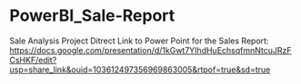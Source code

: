 # PowerBI_Sale-Report
Sale Analysis Project
Ditrect Link to Power Point for the Sales Report: https://docs.google.com/presentation/d/1kGwt7YIhdHuEchsqfmnNtcuJRzFCsHKF/edit?usp=share_link&ouid=103612497356969863005&rtpof=true&sd=true

